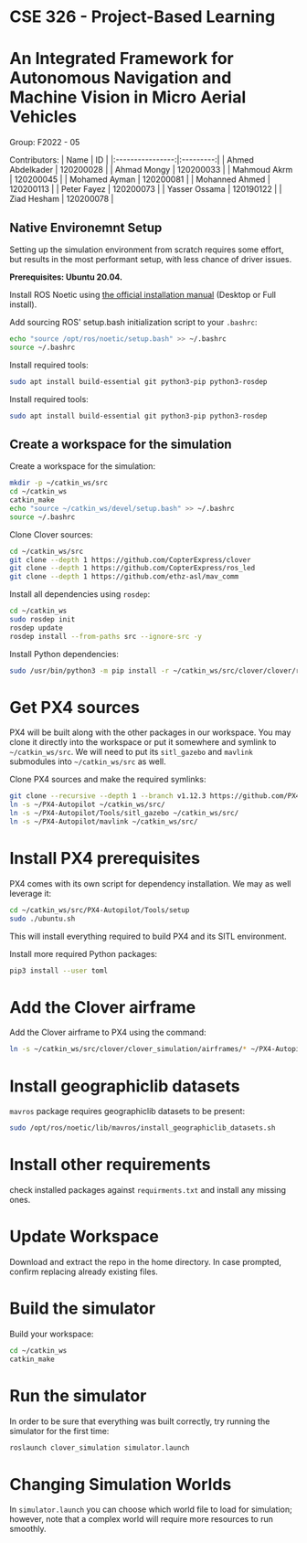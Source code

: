 # CSE 326 - Project-Based Learning 

 
# An Integrated Framework for Autonomous Navigation and Machine Vision in Micro Aerial Vehicles
 Group: F2022 - 05
 
 Contributors:
|       Name       |     ID    |
|:----------------:|:---------:|
| Ahmed Abdelkader | 120200028 |
|    Ahmad Mongy   | 120200033 |
|   Mahmoud Akrm   | 120200045 |
|   Mohamed Ayman  | 120200081 |
|  Mohanned Ahmed  | 120200113 |
|    Peter Fayez   | 120200073 |
|   Yasser Ossama  | 120190122 |
|    Ziad Hesham   | 120200078 |


## Native Environemnt Setup
Setting up the simulation environment from scratch requires some effort, but results in the most performant setup, with less chance of driver issues.

**Prerequisites: Ubuntu 20.04.**


Install ROS Noetic using [the official installation manual](http://wiki.ros.org/noetic/Installation/Ubuntu) (Desktop or Full install).

Add sourcing ROS' setup.bash initialization script to your ``.bashrc``:
```sh
echo "source /opt/ros/noetic/setup.bash" >> ~/.bashrc
source ~/.bashrc
```
Install required tools:
```sh
sudo apt install build-essential git python3-pip python3-rosdep
```
Install required tools:
```sh
sudo apt install build-essential git python3-pip python3-rosdep
```
## Create a workspace for the simulation
Create a workspace for the simulation:
```sh
mkdir -p ~/catkin_ws/src
cd ~/catkin_ws
catkin_make
echo "source ~/catkin_ws/devel/setup.bash" >> ~/.bashrc
source ~/.bashrc
```
Clone Clover sources:
```sh
cd ~/catkin_ws/src
git clone --depth 1 https://github.com/CopterExpress/clover
git clone --depth 1 https://github.com/CopterExpress/ros_led
git clone --depth 1 https://github.com/ethz-asl/mav_comm
```
Install all dependencies using ``rosdep``:
```sh
cd ~/catkin_ws
sudo rosdep init
rosdep update
rosdep install --from-paths src --ignore-src -y
```
Install Python dependencies:
```sh
sudo /usr/bin/python3 -m pip install -r ~/catkin_ws/src/clover/clover/requirements.txt
```

# Get PX4 sources
PX4 will be built along with the other packages in our workspace. You may clone it directly into the workspace or put it somewhere and symlink to ``~/catkin_ws/src``. We will need to put its ``sitl_gazebo`` and ``mavlink`` submodules into ``~/catkin_ws/src`` as well.

Clone PX4 sources and make the required symlinks:
```sh
git clone --recursive --depth 1 --branch v1.12.3 https://github.com/PX4/PX4-Autopilot.git ~/PX4-Autopilot
ln -s ~/PX4-Autopilot ~/catkin_ws/src/
ln -s ~/PX4-Autopilot/Tools/sitl_gazebo ~/catkin_ws/src/
ln -s ~/PX4-Autopilot/mavlink ~/catkin_ws/src/
```
# Install PX4 prerequisites
PX4 comes with its own script for dependency installation. We may as well leverage it:
```sh
cd ~/catkin_ws/src/PX4-Autopilot/Tools/setup
sudo ./ubuntu.sh
```
This will install everything required to build PX4 and its SITL environment.

Install more required Python packages:
```sh
pip3 install --user toml
```
# Add the Clover airframe
Add the Clover airframe to PX4 using the command:
```sh
ln -s ~/catkin_ws/src/clover/clover_simulation/airframes/* ~/PX4-Autopilot/ROMFS/px4fmu_common/init.d-posix/airframes/
```
# Install geographiclib datasets
``mavros`` package requires geographiclib datasets to be present:
```sh
sudo /opt/ros/noetic/lib/mavros/install_geographiclib_datasets.sh
```
# Install other requirements
check installed packages against ``requirments.txt`` and install any missing ones.

# Update Workspace
Download and extract the repo in the home directory.
In case prompted, confirm replacing already existing files.

# Build the simulator
Build your workspace:
```sh
cd ~/catkin_ws
catkin_make
```
# Run the simulator
In order to be sure that everything was built correctly, try running the simulator for the first time:
```sh
roslaunch clover_simulation simulator.launch
```

# Changing Simulation Worlds
In ``simulator.launch`` you can choose which world file to load for simulation; however, note that a complex world will require more resources to run smoothly.

